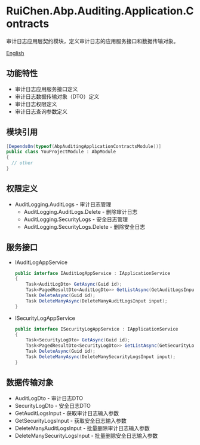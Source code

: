 # RuiChen.Abp.Auditing.Application.Contracts

审计日志应用层契约模块，定义审计日志的应用服务接口和数据传输对象。

[English](./README.EN.md)

## 功能特性

* 审计日志应用服务接口定义
* 审计日志数据传输对象（DTO）定义
* 审计日志权限定义
* 审计日志查询参数定义

## 模块引用

```csharp
[DependsOn(typeof(AbpAuditingApplicationContractsModule))]
public class YouProjectModule : AbpModule
{
  // other
}
```

## 权限定义

* AuditLogging.AuditLogs - 审计日志管理
  - AuditLogging.AuditLogs.Delete - 删除审计日志
  - AuditLogging.SecurityLogs - 安全日志管理
  - AuditLogging.SecurityLogs.Delete - 删除安全日志

## 服务接口

* IAuditLogAppService
  ```csharp
  public interface IAuditLogAppService : IApplicationService
  {
      Task<AuditLogDto> GetAsync(Guid id);
      Task<PagedResultDto<AuditLogDto>> GetListAsync(GetAuditLogsInput input);
      Task DeleteAsync(Guid id);
      Task DeleteManyAsync(DeleteManyAuditLogsInput input);
  }
  ```

* ISecurityLogAppService
  ```csharp
  public interface ISecurityLogAppService : IApplicationService
  {
      Task<SecurityLogDto> GetAsync(Guid id);
      Task<PagedResultDto<SecurityLogDto>> GetListAsync(GetSecurityLogsInput input);
      Task DeleteAsync(Guid id);
      Task DeleteManyAsync(DeleteManySecurityLogsInput input);
  }
  ```

## 数据传输对象

* AuditLogDto - 审计日志DTO
* SecurityLogDto - 安全日志DTO
* GetAuditLogsInput - 获取审计日志输入参数
* GetSecurityLogsInput - 获取安全日志输入参数
* DeleteManyAuditLogsInput - 批量删除审计日志输入参数
* DeleteManySecurityLogsInput - 批量删除安全日志输入参数
